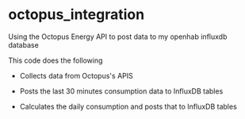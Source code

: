 # octopus_integration
Using the Octopus Energy API to post data to my openhab influxdb database

This code does the following

* Collects data from Octopus's APIS

* Posts the last 30 minutes consumption data to InfluxDB tables

* Calculates the daily consumption and posts that to InfluxDB tables

